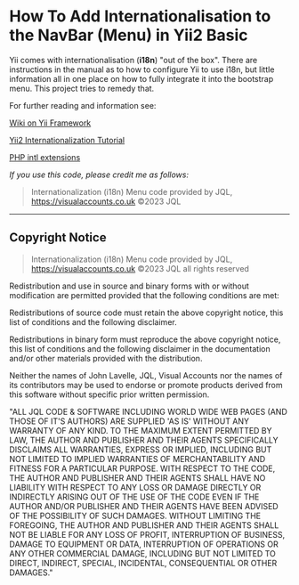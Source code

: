 # How To Add Internationalisation to the NavBar (Menu) in Yii2 Basic

Yii comes with internationalisation (**i18n**) "out of the box". There are instructions in the manual as to how to configure Yii to use i18n, but little information all in one place on how to fully integrate it into the bootstrap menu. This project tries to remedy that.

For further reading and information see:

[Wiki on Yii Framework](https://www.yiiframework.com/wiki/2577/how-to-add-a-dropdown-language-picker-to-the-menu)

[Yii2 Internationalization Tutorial](https://www.yiiframework.com/doc/guide/2.0/en/tutorial-i18n)

[PHP intl extensions](https://www.php.net/manual/en/intro.intl.php)

*If you use this code, please credit me as follows:*
> Internationalization (i18n) Menu code provided by JQL, https://visualaccounts.co.uk ©2023 JQL

---

## Copyright Notice

> Internationalization (i18n) Menu code provided by JQL, https://visualaccounts.co.uk ©2023 JQL all rights reserved

Redistribution and use in source and binary forms with or without modification are permitted provided that the following conditions are met:

Redistributions of source code must retain the above copyright notice, this list of conditions and the following disclaimer.

Redistributions in binary form must reproduce the above copyright notice, this list of conditions and the following disclaimer in the documentation and/or other materials provided with the distribution.

Neither the names of John Lavelle, JQL, Visual Accounts nor the names of its contributors may be used to endorse or promote products derived from this software without specific prior written permission.

"ALL JQL CODE & SOFTWARE INCLUDING WORLD WIDE WEB PAGES (AND THOSE OF IT'S AUTHORS) ARE SUPPLIED 'AS IS' WITHOUT ANY WARRANTY OF ANY KIND. TO THE MAXIMUM EXTENT PERMITTED BY LAW, THE AUTHOR AND PUBLISHER AND THEIR AGENTS SPECIFICALLY DISCLAIMS ALL WARRANTIES, EXPRESS OR IMPLIED, INCLUDING BUT NOT LIMITED TO IMPLIED WARRANTIES OF MERCHANTABILITY AND FITNESS FOR A PARTICULAR PURPOSE. WITH RESPECT TO THE CODE, THE AUTHOR AND PUBLISHER AND THEIR AGENTS SHALL HAVE NO LIABILITY WITH RESPECT TO ANY LOSS OR DAMAGE DIRECTLY OR INDIRECTLY ARISING OUT OF THE USE OF THE CODE EVEN IF THE AUTHOR AND/OR PUBLISHER AND THEIR AGENTS HAVE BEEN ADVISED OF THE POSSIBILITY OF SUCH DAMAGES. WITHOUT LIMITING THE FOREGOING, THE AUTHOR AND PUBLISHER AND THEIR AGENTS SHALL NOT BE LIABLE FOR ANY LOSS OF PROFIT, INTERRUPTION OF BUSINESS, DAMAGE TO EQUIPMENT OR DATA, INTERRUPTION OF OPERATIONS OR ANY OTHER COMMERCIAL DAMAGE, INCLUDING BUT NOT LIMITED TO DIRECT, INDIRECT, SPECIAL, INCIDENTAL, CONSEQUENTIAL OR OTHER DAMAGES."